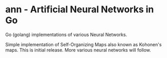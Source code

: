 ann - Artificial Neural Networks in Go
======================================

Go (golang) implementations of various Neural Networks. 

Simple implementation of Self-Organizing Maps also known as Kohonen's maps.
This is initial release. More various neural networks will follow.



